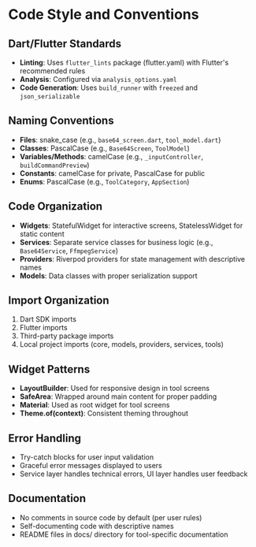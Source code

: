 # Code Style and Conventions

## Dart/Flutter Standards
- **Linting**: Uses `flutter_lints` package (flutter.yaml) with Flutter's recommended rules
- **Analysis**: Configured via `analysis_options.yaml`
- **Code Generation**: Uses `build_runner` with `freezed` and `json_serializable`

## Naming Conventions
- **Files**: snake_case (e.g., `base64_screen.dart`, `tool_model.dart`)
- **Classes**: PascalCase (e.g., `Base64Screen`, `ToolModel`)
- **Variables/Methods**: camelCase (e.g., `_inputController`, `buildCommandPreview`)
- **Constants**: camelCase for private, PascalCase for public
- **Enums**: PascalCase (e.g., `ToolCategory`, `AppSection`)

## Code Organization
- **Widgets**: StatefulWidget for interactive screens, StatelessWidget for static content
- **Services**: Separate service classes for business logic (e.g., `Base64Service`, `FfmpegService`)
- **Providers**: Riverpod providers for state management with descriptive names
- **Models**: Data classes with proper serialization support

## Import Organization
1. Dart SDK imports
2. Flutter imports
3. Third-party package imports
4. Local project imports (core, models, providers, services, tools)

## Widget Patterns
- **LayoutBuilder**: Used for responsive design in tool screens
- **SafeArea**: Wrapped around main content for proper padding
- **Material**: Used as root widget for tool screens
- **Theme.of(context)**: Consistent theming throughout

## Error Handling
- Try-catch blocks for user input validation
- Graceful error messages displayed to users
- Service layer handles technical errors, UI layer handles user feedback

## Documentation
- No comments in source code by default (per user rules)
- Self-documenting code with descriptive names
- README files in docs/ directory for tool-specific documentation